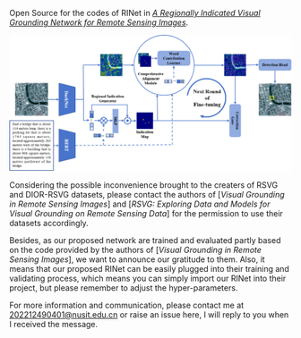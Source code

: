 Open Source for the codes of RINet in [*A Regionally Indicated Visual Grounding Network for Remote Sensing Images*](https://ieeexplore.ieee.org/document/10741531).

<div align="center">
  <img src="https://github.com/KevinDaldry/RINet/blob/main/WorkFlow.png">
</div>

Considering the possible inconvenience brought to the creaters of RSVG and DIOR-RSVG datasets, please contact the authors of [*Visual Grounding in Remote Sensing Images*] and [*RSVG: Exploring Data and Models for Visual
Grounding on Remote Sensing Data*] for the permission to use their datasets accordingly. 

Besides, as our proposed network are trained and evaluated partly based on the code provided by the authors of [*Visual Grounding in Remote Sensing Images*], we want to announce our gratitude to them. Also, it means that our proposed RINet can be easily plugged into their training and validating process, which means you can simply import our RINet into their project, but please remember to adjust the hyper-parameters.  
 
For more information and communication, please contact me at 202212490401@nusit.edu.cn or raise an issue here, I will reply to you when I received the message.
